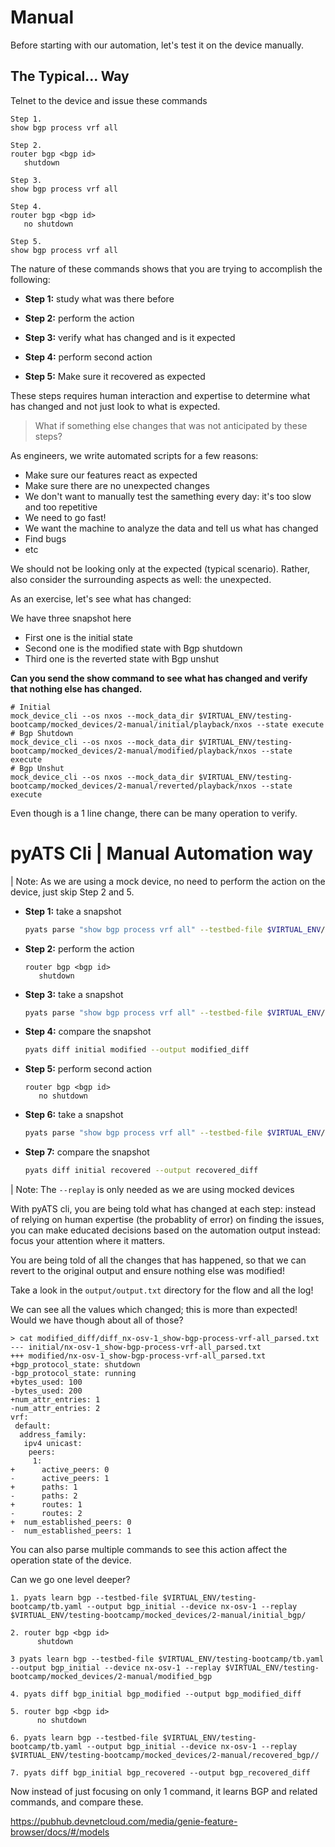 # Manual

Before starting with our automation, let's test it on the device manually.

## The Typical... Way

Telnet to the device and issue these commands

```text
Step 1.
show bgp process vrf all

Step 2.
router bgp <bgp id>
   shutdown 

Step 3.
show bgp process vrf all

Step 4.
router bgp <bgp id>
   no shutdown 

Step 5.
show bgp process vrf all
```

The nature of these commands shows that you are trying to accomplish the 
following:

- **Step 1:** study what was there before

- **Step 2:** perform the action

- **Step 3:** verify what has changed and is it expected

- **Step 4:** perform second action

- **Step 5:** Make sure it recovered as expected

These steps requires human interaction and expertise to determine what has 
changed and not just look to what is expected. 

> What if something else changes that was not anticipated by these steps?

As engineers, we write automated scripts for a few reasons:

* Make sure our features react as expected
* Make sure there are no unexpected changes
* We don't want to manually test the samething every day: it's too slow and 
  too repetitive
* We need to go fast!
* We want the machine to analyze the data and tell us what has changed
* Find bugs
* etc

We should not be looking only at the expected (typical scenario). Rather,
also consider the surrounding aspects as well: the unexpected.

As an exercise, let's see what has changed:

We have three snapshot here

- First one is the initial state
- Second one is the modified state with Bgp shutdown
- Third one is the reverted state with Bgp unshut

**Can you send the show command to see what has changed and verify that nothing else has changed.**

```
# Initial
mock_device_cli --os nxos --mock_data_dir $VIRTUAL_ENV/testing-bootcamp/mocked_devices/2-manual/initial/playback/nxos --state execute
# Bgp Shutdown
mock_device_cli --os nxos --mock_data_dir $VIRTUAL_ENV/testing-bootcamp/mocked_devices/2-manual/modified/playback/nxos --state execute
# Bgp Unshut
mock_device_cli --os nxos --mock_data_dir $VIRTUAL_ENV/testing-bootcamp/mocked_devices/2-manual/reverted/playback/nxos --state execute
```

Even though is a 1 line change, there can be many operation to verify.


# pyATS Cli | Manual Automation way

| Note: As we are using a mock device, no need to perform the action on the device, just skip Step 2 and 5.

- **Step 1:** take a snapshot
  ```bash
  pyats parse "show bgp process vrf all" --testbed-file $VIRTUAL_ENV/testing-bootcamp/tb.yaml --output initial --device nx-osv-1 --replay $VIRTUAL_ENV/testing-bootcamp/mocked_devices/2-manual/initial/record/
  ```

- **Step 2:** perform the action
  ```text
  router bgp <bgp id>
     shutdown 
  ```

- **Step 3:** take a snapshot
  ```bash
  pyats parse "show bgp process vrf all" --testbed-file $VIRTUAL_ENV/testing-bootcamp/tb.yaml --output modified --device nx-osv-1  --replay $VIRTUAL_ENV/testing-bootcamp/mocked_devices/2-manual/modified/record/
  ```

- **Step 4:** compare the snapshot
  ```bash
  pyats diff initial modified --output modified_diff
  ```

- **Step 5:** perform second action
  ```text
  router bgp <bgp id>
     no shutdown 
  ```

- **Step 6:** take a snapshot
  ```bash
  pyats parse "show bgp process vrf all" --testbed-file $VIRTUAL_ENV/testing-bootcamp/tb.yaml --output recovered --device nx-osv-1 --replay $VIRTUAL_ENV/testing-bootcamp/mocked_devices/2-manual/reverted/record/
  ```

- **Step 7:** compare the snapshot
  ```bash
  pyats diff initial recovered --output recovered_diff
  ```

| Note: The `--replay` is only needed as we are using mocked devices


With pyATS cli, you are being told what has changed at each step: instead of relying
on human expertise (the probablity of error) on finding the issues, you can
make educated decisions based on the automation output instead: focus your
attention where it matters.

You are being told of all the changes that has happened, so that we can
revert to the original output and ensure nothing else was modified!

Take a look in the `output/output.txt` directory for the flow and all the log!

We can see all the values which changed; this is more than expected! Would we
have though about all of those?

```text
> cat modified_diff/diff_nx-osv-1_show-bgp-process-vrf-all_parsed.txt
--- initial/nx-osv-1_show-bgp-process-vrf-all_parsed.txt
+++ modified/nx-osv-1_show-bgp-process-vrf-all_parsed.txt
+bgp_protocol_state: shutdown
-bgp_protocol_state: running
+bytes_used: 100
-bytes_used: 200
+num_attr_entries: 1
-num_attr_entries: 2
vrf:
 default:
  address_family:
   ipv4 unicast:
    peers:
     1:
+      active_peers: 0
-      active_peers: 1
+      paths: 1
-      paths: 2
+      routes: 1
-      routes: 2
+  num_established_peers: 0
-  num_established_peers: 1
```

You can also parse multiple commands to see this action affect the operation
state of the device.


Can we go one level deeper?

```
1. pyats learn bgp --testbed-file $VIRTUAL_ENV/testing-bootcamp/tb.yaml --output bgp_initial --device nx-osv-1 --replay $VIRTUAL_ENV/testing-bootcamp/mocked_devices/2-manual/initial_bgp/

2. router bgp <bgp id>
      shutdown 

3 pyats learn bgp --testbed-file $VIRTUAL_ENV/testing-bootcamp/tb.yaml --output bgp_initial --device nx-osv-1 --replay $VIRTUAL_ENV/testing-bootcamp/mocked_devices/2-manual/modified_bgp

4. pyats diff bgp_initial bgp_modified --output bgp_modified_diff

5. router bgp <bgp id>
      no shutdown 

6. pyats learn bgp --testbed-file $VIRTUAL_ENV/testing-bootcamp/tb.yaml --output bgp_initial --device nx-osv-1 --replay $VIRTUAL_ENV/testing-bootcamp/mocked_devices/2-manual/recovered_bgp//

7. pyats diff bgp_initial bgp_recovered --output bgp_recovered_diff

```

Now instead of just focusing on only 1 command, it learns BGP and related commands, and compare these.

https://pubhub.devnetcloud.com/media/genie-feature-browser/docs/#/models
